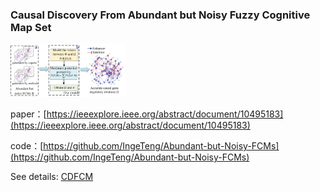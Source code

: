 ### Causal Discovery From Abundant but Noisy Fuzzy Cognitive Map Set
<img src="pic/Fig.1.png#pic_center" style="zoom:18%;" />

paper：[https://ieeexplore.ieee.org/abstract/document/10495183](https://ieeexplore.ieee.org/abstract/document/10495183)

code：[https://github.com/IngeTeng/Abundant-but-Noisy-FCMs](https://github.com/IngeTeng/Abundant-but-Noisy-FCMs)

See details: [CDFCM](https://github.com/IngeTeng/Abundant-but-Noisy-FCMs/blob/main/CDFCM.html)
